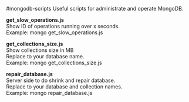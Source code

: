 #mongodb-scripts
Useful scripts for administrate and operate MongoDB.

**get_slow_operations.js** <br>
Show ID of operations running over x seconds.<br>
Example: mongo get_slow_operations.js

**get_collections_size.js** <br>
Show collections size in MB <br>
Replace to your database name.<br>
Example: mongo get_collections_size.js

**repair_database.js** <br>
Server side to do shrink and repair database. <br>
Replace to your database and collection names.<br>
Example: mongo repair_database.js